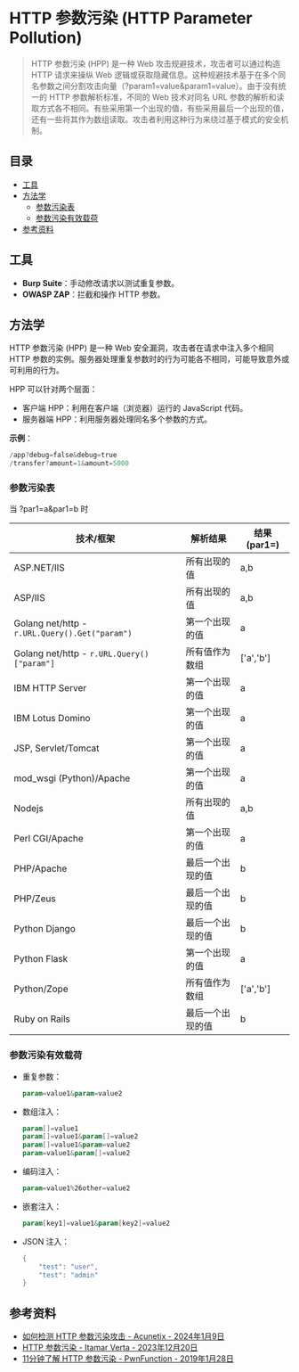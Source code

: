 # HTTP 参数污染 (HTTP Parameter Pollution)

> HTTP 参数污染 (HPP) 是一种 Web 攻击规避技术，攻击者可以通过构造 HTTP 请求来操纵 Web 逻辑或获取隐藏信息。这种规避技术基于在多个同名参数之间分割攻击向量（?param1=value&param1=value）。由于没有统一的 HTTP 参数解析标准，不同的 Web 技术对同名 URL 参数的解析和读取方式各不相同。有些采用第一个出现的值，有些采用最后一个出现的值，还有一些将其作为数组读取。攻击者利用这种行为来绕过基于模式的安全机制。

## 目录

* [工具](#工具)
* [方法学](#方法学)
    * [参数污染表](#参数污染表)
    * [参数污染有效载荷](#参数污染有效载荷)
* [参考资料](#参考资料)

## 工具

* **Burp Suite**：手动修改请求以测试重复参数。
* **OWASP ZAP**：拦截和操作 HTTP 参数。

## 方法学

HTTP 参数污染 (HPP) 是一种 Web 安全漏洞，攻击者在请求中注入多个相同 HTTP 参数的实例。服务器处理重复参数时的行为可能各不相同，可能导致意外或可利用的行为。

HPP 可以针对两个层面：

* 客户端 HPP：利用在客户端（浏览器）运行的 JavaScript 代码。
* 服务器端 HPP：利用服务器处理同名多个参数的方式。

**示例**：

```ps1
/app?debug=false&debug=true
/transfer?amount=1&amount=5000
```

### 参数污染表

当 ?par1=a&par1=b 时

| 技术/框架                                      | 解析结果                | 结果 (par1=)     |
| --------------------------------------------- | ----------------------- | ---------------- |
| ASP.NET/IIS                                   | 所有出现的值            | a,b              |
| ASP/IIS                                       | 所有出现的值            | a,b              |
| Golang net/http - `r.URL.Query().Get("param")` | 第一个出现的值          | a                |
| Golang net/http - `r.URL.Query()["param"]`     | 所有值作为数组          | ['a','b']        |
| IBM HTTP Server                               | 第一个出现的值          | a                |
| IBM Lotus Domino                              | 第一个出现的值          | a                |
| JSP, Servlet/Tomcat                           | 第一个出现的值          | a                |
| mod_wsgi (Python)/Apache                      | 第一个出现的值          | a                |
| Nodejs                                        | 所有出现的值            | a,b              |
| Perl CGI/Apache                               | 第一个出现的值          | a                |
| PHP/Apache                                    | 最后一个出现的值        | b                |
| PHP/Zeus                                      | 最后一个出现的值        | b                |
| Python Django                                 | 最后一个出现的值        | b                |
| Python Flask                                  | 第一个出现的值          | a                |
| Python/Zope                                   | 所有值作为数组          | ['a','b']        |
| Ruby on Rails                                 | 最后一个出现的值        | b                |

### 参数污染有效载荷

* 重复参数：

    ```ps1
    param=value1&param=value2
    ```

* 数组注入：

    ```ps1
    param[]=value1
    param[]=value1&param[]=value2
    param[]=value1&param=value2
    param=value1&param[]=value2
    ```

* 编码注入：

    ```ps1
    param=value1%26other=value2
    ```

* 嵌套注入：

    ```ps1
    param[key1]=value1&param[key2]=value2
    ```

* JSON 注入：

    ```ps1
    {
        "test": "user",
        "test": "admin"
    }
    ```

## 参考资料

* [如何检测 HTTP 参数污染攻击 - Acunetix - 2024年1月9日](https://www.acunetix.com/blog/whitepaper-http-parameter-pollution/)
* [HTTP 参数污染 - Itamar Verta - 2023年12月20日](https://www.imperva.com/learn/application-security/http-parameter-pollution/)
* [11分钟了解 HTTP 参数污染 - PwnFunction - 2019年1月28日](https://www.youtube.com/watch?v=QVZBl8yxVX0&ab_channel=PwnFunction)
